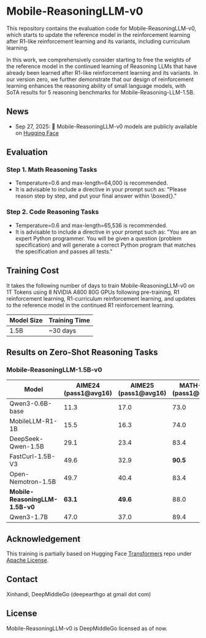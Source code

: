 # Mobile-ReasoningLLM-v0

This repository contains the evaluation code for Mobile-ReasoningLLM-v0, which starts to update the reference model in the reinforcement learning after R1-like reinforcement learning and its variants, including curriculum learning.

In this work, we comprehensively consider starting to free the weights of the reference model in the continued learning of Reasoning LLMs that have already been learned after R1-like reinforcement learning and its variants. In our version zero, we further demonstrate that our design of reinforcement learning enhances the reasoning ability of small language models, with SoTA results for 5 reasoning benchmarks for Mobile-Reasoning-LLM-1.5B.

## News
- Sep 27, 2025: 🚀 Mobile-ReasoningLLM-v0 models are publicly available on [Hugging Face](https://github.com/goreasoning/Mobile-ReasoningLLM-v0-1.5B/edit/main/README.md)

## Evaluation
### Step 1. Math Reasoning Tasks
- Temperature=0.6 and max-length=64,000 is recommended.
- It is advisable to include a directive in your prompt such as: "Please reason step by step, and put your final answer within \boxed{}."

### Step 2. Code Reasoning Tasks
- Temperature=0.6 and max-length=65,536 is recommended.
- It is advisable to include a directive in your prompt such as: "You are an expert Python programmer. You will be given a question (problem specification) and will generate a correct Python program that matches the specification and passes all tests."

## Training Cost
It takes the following number of days to train Mobile-ReasoningLLM-v0 on 1T Tokens using 8 NVIDIA A800 80G GPUs following pre-training, R1 reinforcement learning, R1-curriculum reinforcement learning, and updates to the reference model in the continued R1 reinforcement learning.

| Model Size | Training Time |
|------------|---------------|
| 1.5B       | ~30 days     |

## Results on Zero-Shot Reasoning Tasks
### Mobile-ReasoningLLM-1.5B-v0
| Model                           | AIME24 (pass1@avg16) | AIME25 (pass1@avg16) | MATH-500 (pass1@avg16) | GSM8k (pass1@avg16) | LCB-v6 |
|---------------------------------|----------------------|----------------------|------------------------|---------------------|--------|
| Qwen3-0.6B-base                | 11.3                | 17.0                | 73.0                   | 79.2               | 14.9  |
| MobileLLM-R1-1B                | 15.5                | 16.3                | 74.0                   | 67.5               | 19.9  |
| DeepSeek-Qwen-1.5B             | 29.1                | 23.4                | 83.4                   | 77.3               | 19.9  |
| FastCurl-1.5B-V3               | 49.6                | 32.9                | **90.5**               | ---                | ---   |
| Open-Nemotron-1.5B             | 49.7                | 40.4                | 83.4                   | 76.7               | 28.3  |
| **Mobile-ReasoningLLM-1.5B-v0**| **63.1**            | **49.6**            | 88.0                   | 80.2               | **30.7** |
| Qwen3-1.7B                     | 47.0                | 37.0                | 89.4                   | **90.3**           | 29.8  |

## Acknowledgement
This training is partially based on Hugging Face [Transformers](https://github.com/huggingface/transformers) repo under [Apache License](https://github.com/huggingface/transformers/blob/main/LICENSE).

## Contact
Xinhandi, DeepMiddleGo (deepearthgo at gmail dot com)

## License
Mobile-ReasoningLLM-v0 is DeepMiddleGo licensed as of now.
